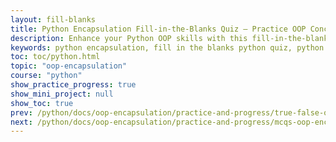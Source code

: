 ```yaml
---
layout: fill-blanks
title: Python Encapsulation Fill-in-the-Blanks Quiz – Practice OOP Concepts
description: Enhance your Python OOP skills with this fill-in-the-blanks quiz on encapsulation. Ideal for students, beginners, and those preparing for interviews. Learn with Yasir Bhutta and reinforce your understanding of access modifiers, getter/setter methods, and more.
keywords: python encapsulation, fill in the blanks python quiz, python oop practice, learn with yasir, yasirbhutta, python getter setter, python access modifiers, python name mangling, python classes, python encapsulation quiz, python oop exercises, python encapsulation tutorial, python interview preparation
toc: toc/python.html
topic: "oop-encapsulation"
course: "python"
show_practice_progress: true
show_mini_project: null
show_toc: true
prev: /python/docs/oop-encapsulation/practice-and-progress/true-false-oop-encapsulation.html
next: /python/docs/oop-encapsulation/practice-and-progress/mcqs-oop-encapsulation.html
---
```


